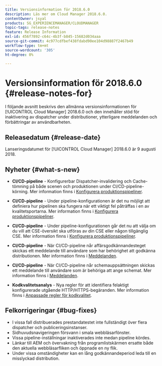```yaml
---
title: Versionsinformation för 2018.6.0
description: Läs mer om Cloud Manager 2018.6.0.
contentOwner: jsyal
products: SG_EXPERIENCEMANAGER/CLOUDMANAGER
topic-tags: release-notes
feature: Release Information
exl-id: 456f7892-c64c-4b3f-b845-15682d034aaa
source-git-commit: 4c977cdfbef438fdabd90ee104d98887f2467b49
workflow-type: tm+mt
source-wordcount: '305'
ht-degree: 0%

---
```


# Versionsinformation för 2018.6.0 {#release-notes-for}

I följande avsnitt beskrivs den allmänna versionsinformationen för [!UICONTROL Cloud Manager] 2018.6.0 och den innehåller stöd för inaktivering av dispatcher under distributioner, ytterligare meddelanden och förbättringar av användbarheten.

## Releasedatum {#release-date}

Lanseringsdatumet för [!UICONTROL Cloud Manager] 2018.6.0 är 9 augusti 2018.

## Nyheter {#what-s-new}

* **CI/CD-pipeline** - Konfigurerbar Dispatcher-invalidering och Cache-tömning på både scenen och produktionen under CI/CD-pipeline-körning. Mer information finns i [Konfigurera produktionspipeliner](/help/using/production-pipelines.md).

* **CI/CD-pipeline** - Under pipeline-konfigurationen är det nu möjligt att definiera hur pipelinen ska fungera när ett viktigt fel påträffas i en av kvalitetsportarna. Mer information finns i [Konfigurera produktionspipeliner](/help/using/production-pipelines.md).

* **CI/CD-pipeline** - Under pipeline-konfigurationen går det nu att välja om du vill att CSE-översikt ska utföras av din CSE eller någon tillgänglig CSE. Mer information finns i [Konfigurera produktionspipeliner](/help/using/production-pipelines.md).

* **CI/CD-pipeline** - När CI/CD-pipeline når affärsgodkännandesteget skickas ett meddelande till användare som har behörighet att godkänna distributionen. Mer information finns i [Meddelanden](/help/using/notifications.md).

* **CI/CD-pipeline** - När CI/CD-pipeline når schemauppsättningen skickas ett meddelande till användare som är behöriga att ange schemat. Mer information finns i [Meddelanden](/help/using/notifications.md).

* **Kodkvalitetsanalys** - Nya regler för att identifiera felaktigt konfigurerade utgående HTTP/HTTPS-begäranden. Mer information finns i [Anpassade regler för kodkvalitet](/help/using/custom-code-quality-rules.md).

## Felkorrigeringar {#bug-fixes}

* I vissa fall distribuerades prestandatestet inte fullständigt över flera dispatcher och publiceringsinstanser.
* Sidhuvudsnavigeringen försvann i smala webbläsarfönster.
* Vissa pipeline-inställningar inaktiverades inte medan pipeline kördes.
* Länkar till AEM och övervakning från programlistskärmen ersatte både den aktuella webbläsarfliken och öppnade en ny flik.
* Under vissa omständigheter kan en lång godkännandeperiod leda till en misslyckad distribution.

